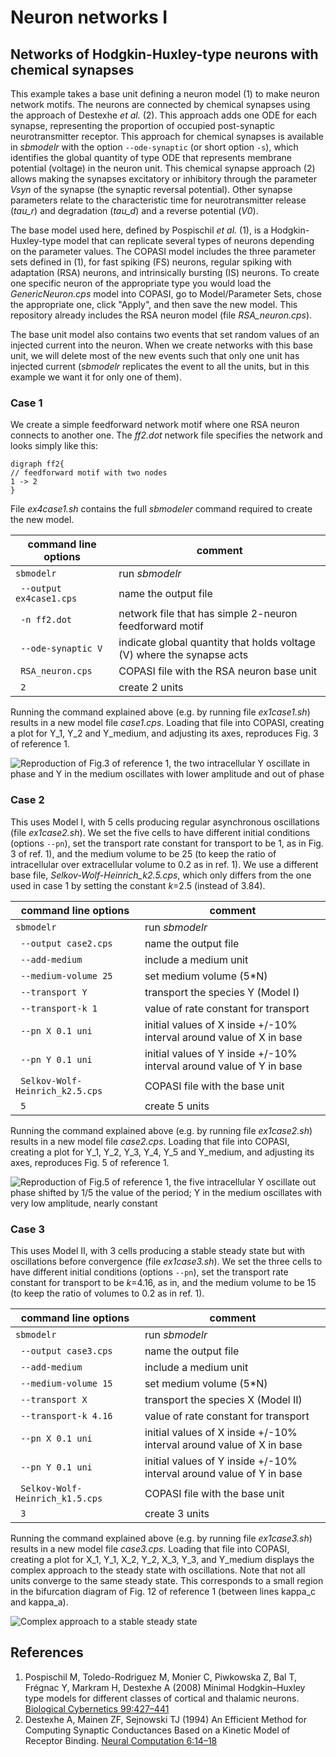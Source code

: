 # Neuron networks I
## Networks of Hodgkin-Huxley-type neurons with chemical synapses

This example takes a base unit defining a neuron model (1) to make neuron network motifs. The neurons are connected by chemical synapses using the approach of Destexhe *et al.* (2). This approach adds one ODE for each synapse, representing the proportion of occupied post-synaptic neurotransmitter receptor. This approach for chemical synapses is available in *sbmodelr* with the option ``--ode-synaptic`` (or short option ``-s``), which identifies the global quantity of type ODE that represents membrane potential (voltage) in the neuron unit. This chemical synapse approach (2) allows making the synapses excitatory or inhibitory through the parameter *Vsyn* of the synapse (the synaptic reversal potential). Other synapse parameters relate to the characteristic time for neurotransmitter release (*tau_r*) and degradation (*tau_d*) and a reverse potential (*V0*).

The base model used here, defined by Pospischil *et al.* (1), is a Hodgkin-Huxley-type model that can replicate several types of neurons depending on the parameter values. The COPASI model includes the three parameter sets defined in (1), for fast spiking (FS) neurons, regular spiking with adaptation (RSA) neurons, and intrinsically bursting (IS) neurons. To create one specific neuron of the appropriate type you would load the *GenericNeuron.cps* model into COPASI, go to Model/Parameter Sets, chose the appropriate one, click "Apply", and then save the new model. This repository already includes the RSA neuron model (file *RSA_neuron.cps*).

The base unit model also contains two events that set random values of an injected current into the neuron. When we create networks with this base unit, we will delete most of the new events such that only one unit has injected current (*sbmodelr* replicates the event to all the units, but in this example we want it for only one of them).

### Case 1
We create a simple feedforward network motif where one RSA neuron connects to another one. The *ff2.dot* network file specifies the network and looks simply like this:

```
digraph ff2{
// feedforward motif with two nodes
1 -> 2
}
```

File *ex4case1.sh* contains the full *sbmodeler* command required to create the new model.

| command line options       | comment                                                                |
| -------------------------- | ---------------------------------------------------------------------- |
|``sbmodelr``                | run *sbmodelr*                                                         |
|`` --output ex4case1.cps``  | name the output file                                                   |
|`` -n ff2.dot``             | network file that has simple 2-neuron feedforward motif                |
|`` --ode-synaptic V``       | indicate global quantity that holds voltage (V) where the synapse acts |
|`` RSA_neuron.cps``         | COPASI file with the RSA neuron base unit                              |
|`` 2``                      | create 2 units                                                         |

Running the command explained above (e.g. by running file *ex1case1.sh*) results in a new model file *case1.cps*.
Loading that file into COPASI, creating a plot for Y_1, Y_2 and Y_medium, and adjusting its axes,
reproduces Fig. 3 of reference 1.

![Reproduction of Fig.3 of reference 1, the two intracellular Y oscillate in phase and Y in the medium oscillates with lower amplitude and out of phase](case1.png)

### Case 2
This uses Model I, with 5 cells producing regular asynchronous oscillations (file *ex1case2.sh*). We set the five
cells to have different initial conditions (options ``--pn``), set the transport rate constant for transport to be 1,
as in Fig. 3 of ref. 1), and the medium volume to be 25 (to keep the ratio of intracellular over extracellular volume to
0.2 as in ref. 1). We use a different base file, *Selkov-Wolf-Heinrich_k2.5.cps*, which only differs from the one used
in case 1 by setting the constant *k*=2.5 (instead of 3.84).

| command line options              | comment                              |
| --------------------------------- | ------------------------------------ |
|``sbmodelr``                       | run *sbmodelr*                       |
|`` --output case2.cps``            | name the output file                 |
|`` --add-medium``                  | include a medium unit                |
|`` --medium-volume 25``            | set medium volume (5*N)              |
|`` --transport Y``                 | transport the species Y (Model I)    |
|`` --transport-k 1``               | value of rate constant for transport |
|`` --pn X 0.1 uni``                | initial values of X inside +/-10% interval around value of X in base |
|`` --pn Y 0.1 uni``                | initial values of Y inside +/-10% interval around value of Y in base |
|`` Selkov-Wolf-Heinrich_k2.5.cps`` | COPASI file with the base unit       |
|`` 5``                             | create 5 units                       |

Running the command explained above (e.g. by running file *ex1case2.sh*) results in a new model file *case2.cps*.
Loading that file into COPASI, creating a plot for Y_1, Y_2, Y_3, Y_4, Y_5 and Y_medium, and adjusting its axes,
reproduces Fig. 5 of reference 1.

![Reproduction of Fig.5 of reference 1, the five intracellular Y oscillate out phase shifted by 1/5 the value of the period; Y in the medium oscillates with very low amplitude, nearly constant](case2.png)

### Case 3
This uses Model II, with 3 cells producing a stable steady state but with oscillations before convergence
(file *ex1case3.sh*). We set the three cells to have different initial conditions (options ``--pn``),
set the transport rate constant for transport to be *k*=4.16, as in, and the medium volume to be 15 (to keep
the ratio of volumes to 0.2 as in ref. 1).

| command line options         | comment                              |
| --------------------------------- | ------------------------------------ |
|``sbmodelr``                       | run *sbmodelr*                       |
|`` --output case3.cps``            | name the output file                 |
|`` --add-medium``                  | include a medium unit                |
|`` --medium-volume 15``            | set medium volume (5*N)              |
|`` --transport X``                 | transport the species X (Model II)   |
|`` --transport-k 4.16``            | value of rate constant for transport |
|`` --pn X 0.1 uni``                | initial values of X inside +/-10% interval around value of X in base |
|`` --pn Y 0.1 uni``                | initial values of Y inside +/-10% interval around value of Y in base |
|`` Selkov-Wolf-Heinrich_k1.5.cps`` | COPASI file with the base unit       |
|`` 3``                             | create 3 units                       |

Running the command explained above (e.g. by running file *ex1case3.sh*) results in a new model file *case3.cps*.
Loading that file into COPASI, creating a plot for X_1, Y_1, X_2, Y_2, X_3, Y_3, and Y_medium displays the complex
approach to the steady state with oscillations. Note that not all units converge to the same steady state. This
corresponds to a small region in the bifurcation diagram of Fig. 12 of reference 1 (between lines kappa_c and
kappa_a).

![Complex approach to a stable steady state](case3.png)

## References

1. Pospischil M, Toledo-Rodriguez M, Monier C, Piwkowska Z, Bal T, Frégnac Y, Markram H, Destexhe A (2008) Minimal Hodgkin–Huxley type models for different classes of cortical and thalamic neurons. [Biological Cybernetics 99:427–441](https://doi.org/10.1007/s00422-008-0263-8)
2. Destexhe A, Mainen ZF, Sejnowski TJ (1994) An Efficient Method for Computing Synaptic Conductances Based on a Kinetic Model of Receptor Binding. [Neural Computation 6:14–18](https://doi.org/10.1162/neco.1994.6.1.14)
